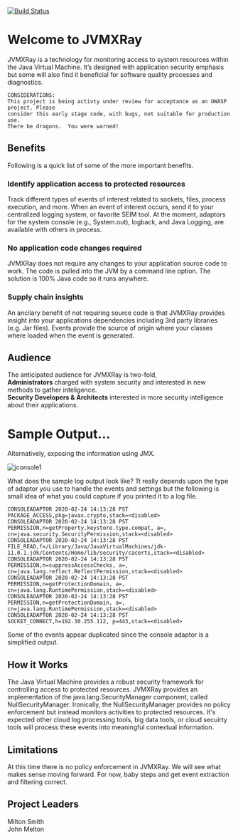 [![Build Status](https://travis-ci.org/spoofzu/jvmxray.svg?branch=master)](https://travis-ci.org/spoofzu/jvmxray)

# Welcome to JVMXRay

JVMXRay is a technology for monitoring access to system resources within the Java Virtual Machine.  It’s designed with application security emphasis but some will also find it beneficial for software quality processes and diagnostics.

```
CONSIDERATIONS:
This project is being activty under review for acceptance as an OWASP project. Please
consider this early stage code, with bugs, not suitable for production use. 
There be dragons.  You were warned!
```

## Benefits
Following is a quick list of some of the more important benefits.

### Identify application access to protected resources
Track different types of events of interest related to sockets, files, process execution, and more.  When an event of interest occurs, send it to your centralized logging system, or favorite SEIM tool.  At the moment, adaptors for the system console (e.g., System.out), logback, and Java Logging, are available with others in process. 

### No application code changes required
JVMXRay does not require any changes to your application source code to work.  The code is pulled into the JVM by a command line option.  The solution is 100% Java code so it runs anywhere.

### Supply chain insights
An ancilary benefit of not requiring source code is that JVMXRay provides insight into your applications dependencies including 3rd party libraries (e.g. Jar files).  Events provide the source of origin where your classes where loaded when the event is generated.

## Audience
The anticipated audience for JVMXRay is two-fold,<br/>
**Administrators** charged with system security and interested in new methods to gather inteligence.<br/>
**Security Developers & Architects** interested in more security intelligence about their applications.

# Sample Output...

Alternatively, exposing the information using JMX.

![jconsole1](https://user-images.githubusercontent.com/8450615/75402724-777c0800-58ba-11ea-8873-22e14a89a468.png)

What does the sample log output look like?  Tt really depends upon the type of adaptor you use to handle the events and settings but the following is small idea of what you could capture if you printed it to a log file.

```
CONSOLEADAPTOR 2020-02-24 14:13:28 PST PACKAGE_ACCESS,pkg=javax.crypto,stack=<disabled>
CONSOLEADAPTOR 2020-02-24 14:13:28 PST PERMISSION,n=getProperty.keystore.type.compat, a=, cn=java.security.SecurityPermission,stack=<disabled>
CONSOLEADAPTOR 2020-02-24 14:13:28 PST FILE_READ,f=/Library/Java/JavaVirtualMachines/jdk-11.0.1.jdk/Contents/Home/lib/security/cacerts,stack=<disabled>
CONSOLEADAPTOR 2020-02-24 14:13:28 PST PERMISSION,n=suppressAccessChecks, a=, cn=java.lang.reflect.ReflectPermission,stack=<disabled>
CONSOLEADAPTOR 2020-02-24 14:13:28 PST PERMISSION,n=getProtectionDomain, a=, cn=java.lang.RuntimePermission,stack=<disabled>
CONSOLEADAPTOR 2020-02-24 14:13:28 PST PERMISSION,n=getProtectionDomain, a=, cn=java.lang.RuntimePermission,stack=<disabled>
CONSOLEADAPTOR 2020-02-24 14:13:28 PST SOCKET_CONNECT,h=192.30.255.112, p=443,stack=<disabled>
```
Some of the events appear duplicated since the console adaptor is a simplified output.

## How it Works
The Java Virtual Machine provides a robust security framework for controlling access to protected resources.  JVMXRay provides an implementation of the java.lang.SecurityManager component, called NullSecurityManager.  Ironically, the NullSecurityManager provides no policy enforcement but instead monitors activities to protected resources.  It's expected other cloud log processing tools, big data tools, or cloud secuirty tools will process these events into meaningful contextual information.

## Limitations
At this time there is no policy enforcement in JVMXRay.  We will see what makes sense moving forward.  For now, baby steps and get event extraction and filtering correct.

## Project Leaders
Milton Smith<br/>
John Melton
